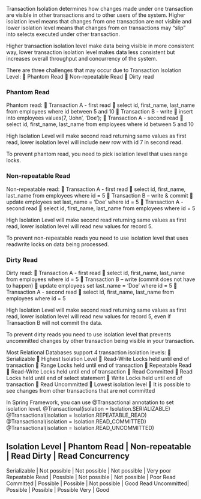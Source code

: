 Transaction Isolation determines how changes made under one transaction are visible in other transactions and to other users of the system. Higher isolation level means that changes from one transaction are not visible and lower isolation level means that changes from on transactions may “slip” into selects executed under other transaction.

Higher transaction isolation level make data being visible in more consistent way, lower transaction isolation level makes data less consistent but increases overall throughput and concurrency of the system.

There are three challenges that may occur due to Transaction Isolation Level:
     Phantom Read
     Non-repeatable Read
     Dirty read

### Phantom Read
Phantom read:
     Transaction A - first read
         select id, first_name, last_name from employees where id between 5 and 10
     Transaction B - write
         insert into employees values(7, ‘John’, ‘Doe’);
     Transaction A - second read
         select id, first_name, last_name from employees where id between 5 and 10

High Isolation Level will make second read returning same values as first read, lower isolation level will include new row with id 7 in second read.

To prevent phantom read, you need to pick isolation level that uses range locks.

### Non-repeatable Read
Non-repeatable read:
     Transaction A - first read
         select id, first_name, last_name from employees where id = 5
     Transaction B – write & commit
         update employees set last_name = ‘Doe’ where id = 5
     Transaction A - second read
         select id, first_name, last_name from employees where id = 5

High Isolation Level will make second read returning same values as first read, lower isolation level will read new values for record 5.

To prevent non-repeatable reads you need to use isolation level that uses readwrite locks on data being processed.

### Dirty Read
Dirty read:
     Transaction A - first read
         select id, first_name, last_name from employees where id = 5
     Transaction B – write (commit does not have to happen)
         update employees set last_name = ‘Doe’ where id = 5
     Transaction A - second read
         select id, first_name, last_name from employees where id = 5

High Isolation Level will make second read returning same values as first read, lower isolation level will read new values for record 5, even if Transaction B will not commit the data.

To prevent dirty reads you need to use isolation level that prevents uncommitted changes by other transaction being visible in your transaction.

Most Relational Databases support 4 transaction isolation levels:
     Serializable
         Highest Isolation Level
         Read-Write Locks held until end of transaction
         Range Locks held until end of transaction
     Repeatable Read
         Read-Write Locks held until end of transaction
     Read Committed
         Read Locks held until end of select statement
         Write Locks held until end of transaction
     Read Uncommitted
         Lowest isolation level
         It is possible to see changes from other transactions that are not committed

In Spring Framework, you can use @Transactional annotation to set isolation level.
    @Transactional(isolation = Isolation.SERIALIZABLE)
    @Transactional(isolation = Isolation.REPEATABLE_READ)
    @Transactional(isolation = Isolation.READ_COMMITTED)
    @Transactional(isolation = Isolation.READ_UNCOMMITTED)

Isolation Level | Phantom Read | Non-repeatable | Read Dirty    | Read Concurrency
------------------------------------------------------------------------------------
Serializable    | Not possible | Not possible   | Not possible  | Very poor
Repeatable Read | Possible     | Not possible   | Not possible  | Poor
Read Committed  | Possible     | Possible       | Not possible  | Good
Read Uncommitted| Possible     | Possible       | Possible Very | Good


